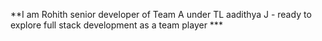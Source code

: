 **I am Rohith senior developer of Team A under TL aadithya J - ready to explore full stack development as a team player *** 
